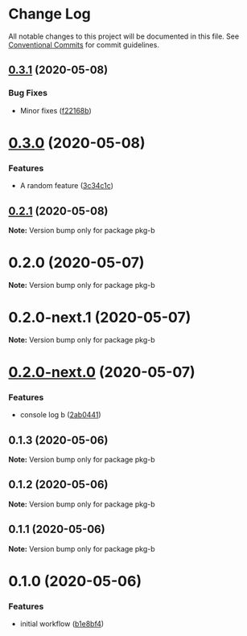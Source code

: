 # Change Log

All notable changes to this project will be documented in this file.
See [Conventional Commits](https://conventionalcommits.org) for commit guidelines.

## [0.3.1](https://github.com/thiagozf/slack-bot-actions/compare/v0.3.0...v0.3.1) (2020-05-08)


### Bug Fixes

* Minor fixes ([f22168b](https://github.com/thiagozf/slack-bot-actions/commit/f22168b235755314efc40cce5f6c8e210921ef0a))





# [0.3.0](https://github.com/thiagozf/slack-bot-actions/compare/v0.2.1...v0.3.0) (2020-05-08)


### Features

* A random feature ([3c34c1c](https://github.com/thiagozf/slack-bot-actions/commit/3c34c1cb9e7c047636e0b92d34951c65adb3b885))





## [0.2.1](https://github.com/thiagozf/slack-bot-actions/compare/v0.2.0...v0.2.1) (2020-05-08)

**Note:** Version bump only for package pkg-b





# 0.2.0 (2020-05-07)

**Note:** Version bump only for package pkg-b





# 0.2.0-next.1 (2020-05-07)

**Note:** Version bump only for package pkg-b





# [0.2.0-next.0](https://github.com/thiagozf/gh-actions/compare/v0.1.3...v0.2.0-next.0) (2020-05-07)


### Features

* console log b ([2ab0441](https://github.com/thiagozf/gh-actions/commit/2ab044112664cce83e653e9d0e9997b6d8b14a2e))





## 0.1.3 (2020-05-06)

**Note:** Version bump only for package pkg-b





## 0.1.2 (2020-05-06)

**Note:** Version bump only for package pkg-b





## 0.1.1 (2020-05-06)

**Note:** Version bump only for package pkg-b





# 0.1.0 (2020-05-06)


### Features

* initial workflow ([b1e8bf4](https://github.com/thiagozf/gh-actions/commit/b1e8bf4fcd58b89b966a652b4d8f340f2e20f691))
